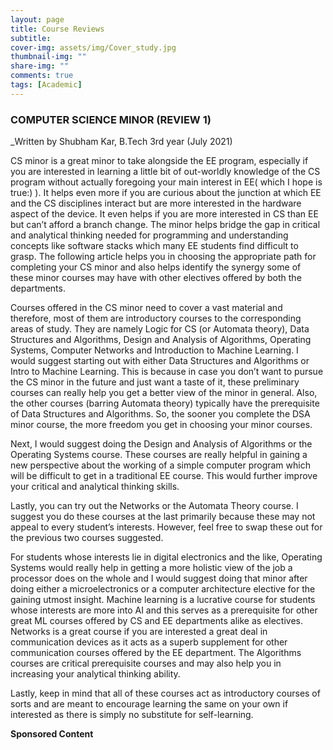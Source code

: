```yaml
---
layout: page
title: Course Reviews
subtitle: 
cover-img: assets/img/Cover_study.jpg
thumbnail-img: ""
share-img: ""
comments: true
tags: [Academic]
---
```



### COMPUTER SCIENCE MINOR (REVIEW 1)

_Written by Shubham Kar, B.Tech 3rd year (July 2021)

CS minor is a great minor to take alongside the EE program, especially if you are interested in 
learning a little bit of out-worldly knowledge of the CS program without actually foregoing your main 
interest in EE( which I hope is true:) ). It helps even more if you are curious about the junction at 
which EE and the CS disciplines interact but are more interested in the hardware aspect of the device. 
It even helps if you are more interested in CS than EE but can’t afford a branch change. 
The minor helps bridge the gap in critical and analytical thinking needed for programming and understanding concepts 
like software stacks which many EE students find difficult to grasp. The following article helps you in choosing 
the appropriate path for completing your CS minor and also helps identify the synergy some of these minor courses may 
have with other electives offered by both the departments. <br>

Courses offered in the CS minor need to cover a vast material and therefore, 
most of them are introductory courses to the corresponding areas of study. 
They are namely Logic for CS (or Automata theory), Data Structures and Algorithms, 
Design and Analysis of Algorithms, Operating Systems, Computer Networks and Introduction to Machine Learning. 
I would suggest starting out with either Data Structures and Algorithms or Intro to Machine Learning. 
This is because in case you don’t want to pursue the CS minor in the future and just want a taste of it, 
these preliminary courses can really help you get a better view of the minor in general. 
Also, the other courses (barring Automata theory) typically have the prerequisite of Data Structures and Algorithms. 
So, the sooner you complete the DSA minor course, the more freedom you get in choosing your minor courses. <br>

Next, I would suggest doing the Design and Analysis of Algorithms or the Operating Systems course. 
These courses are really helpful in gaining a new perspective about the working of a simple computer program 
which will be difficult to get in a traditional EE course. This would further improve your critical and analytical thinking skills. <br>

Lastly, you can try out the Networks or the Automata Theory course. I suggest you do these courses at the last primarily 
because these may not appeal to every student’s interests. However, feel free to swap these out for the previous two courses suggested. <br> 

For students whose interests lie in digital electronics and the like, 
Operating Systems would really help in getting a more holistic view of the job a 
processor does on the whole and I would suggest doing that minor after doing either a microelectronics 
or a computer architecture elective for the gaining utmost insight. Machine learning is a lucrative course 
for students whose interests are more into AI and this serves as a prerequisite 
for other great ML courses offered by CS and EE departments alike as electives. 
Networks is a great course if you are interested a great deal in communication devices as it acts 
as a superb supplement for other communication courses offered by the EE department. 
The Algorithms courses are critical prerequisite courses and may also help you in increasing your analytical thinking ability. <br>

Lastly, keep in mind that all of these courses act as introductory courses of sorts and are meant 
to encourage learning the same on your own if interested as there is simply no substitute for self-learning.  <br>

**Sponsored Content**
